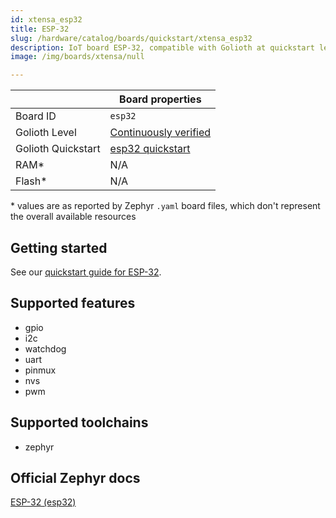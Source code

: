 ```yaml
---
id: xtensa_esp32
title: ESP-32
slug: /hardware/catalog/boards/quickstart/xtensa_esp32
description: IoT board ESP-32, compatible with Golioth at quickstart level.
image: /img/boards/xtensa/null

---
```


[//]: # (This is an auto-generated file, do not edit! Changes to it will be lost upon re-generation)



|                | Board properties     |
| -------------  | -------------------- |
| Board ID       | `esp32` |
| Golioth Level  | [Continuously verified](/hardware#continuously-verified-boards) |
| Golioth Quickstart | [esp32 quickstart](/hardware/esp32/zephyr-quickstart) || Architecture   | XTENSA |
| RAM*           | N/A |
| Flash*         | N/A |

\* values are as reported by Zephyr `.yaml` board files, which don't represent the overall available resources

## Getting started

See our [quickstart guide for ESP-32](/hardware/esp32/zephyr-quickstart).


## Supported features

* gpio
* i2c
* watchdog
* uart
* pinmux
* nvs
* pwm

## Supported toolchains

* zephyr

## Official Zephyr docs

[ESP-32 (esp32)](https://docs.zephyrproject.org/latest/boards/xtensa/esp32/doc/index.html)
